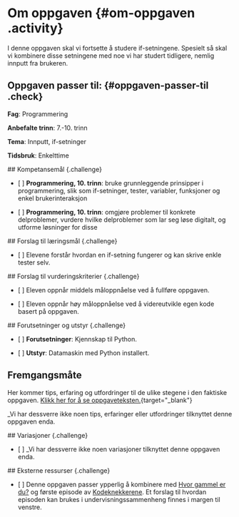 # Om oppgaven {#om-oppgaven .activity}

I denne oppgaven skal vi fortsette å studere if-setningene. Spesielt så
skal vi kombinere disse setningene med noe vi har studert tidligere,
nemlig innputt fra brukeren.

## Oppgaven passer til: {#oppgaven-passer-til .check}

**Fag**: Programmering

**Anbefalte trinn**: 7.-10. trinn

**Tema**: Innputt, if-setninger

**Tidsbruk**: Enkelttime

\#\# Kompetansemål {.challenge}

-   \[ \] **Programmering, 10. trinn**: bruke grunnleggende prinsipper i
    programmering, slik som if-setninger, tester, variabler, funksjoner
    og enkel brukerinteraksjon

-   \[ \] **Programmering, 10. trinn**: omgjøre problemer til konkrete
    delproblemer, vurdere hvilke delproblemer som lar seg løse digitalt,
    og utforme løsninger for disse

\#\# Forslag til læringsmål {.challenge}

-   \[ \] Elevene forstår hvordan en if-setning fungerer og kan skrive
    enkle tester selv.

\#\# Forslag til vurderingskriterier {.challenge}

-   \[ \] Eleven oppnår middels måloppnåelse ved å fullføre oppgaven.

-   \[ \] Eleven oppnår høy måloppnåelse ved å videreutvikle egen kode
    basert på oppgaven.

\#\# Forutsetninger og utstyr {.challenge}

-   \[ \] **Forutsetninger**: Kjennskap til Python.

-   \[ \] **Utstyr**: Datamaskin med Python installert.

## Fremgangsmåte

Her kommer tips, erfaring og utfordringer til de ulike stegene i den
faktiske oppgaven. [Klikk her for å se
oppgaveteksten.](../if-setninger/if-setninger.html){target="_blank"}

\_Vi har dessverre ikke noen tips, erfaringer eller utfordringer
tilknyttet denne oppgaven enda.

\#\# Variasjoner {.challenge}

-   \[ \] \_Vi har dessverre ikke noen variasjoner tilknyttet denne
    oppgaven enda.

\#\# Eksterne ressurser {.challenge}

-   \[ \] Denne oppgaven passer ypperlig å kombinere med [Hvor gammel er
    du?](http://oppgaver.kidsakoder.no/python/hvor_gammel_er_du/hvor_gammel_er_du.html)
    og første episode av
    [Kodeknekkerene](https://www.nrk.no/skole/xl/kodeknekkerne-1.13033753#Episode%201:%20Hvis/ellers).
    Et forslag til hvordan episoden kan brukes i undervisningssammenheng
    finnes i margen til venstre.

